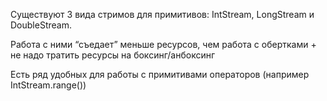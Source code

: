Существуют 3 вида стримов для примитивов: IntStream, LongStream и DoubleStream.  

Работа с ними “съедает” меньше ресурсов, чем работа с обертками + не надо тратить ресурсы на боксинг/анбоксинг  

Есть ряд удобных для работы с примитивами операторов (например IntStream.range())